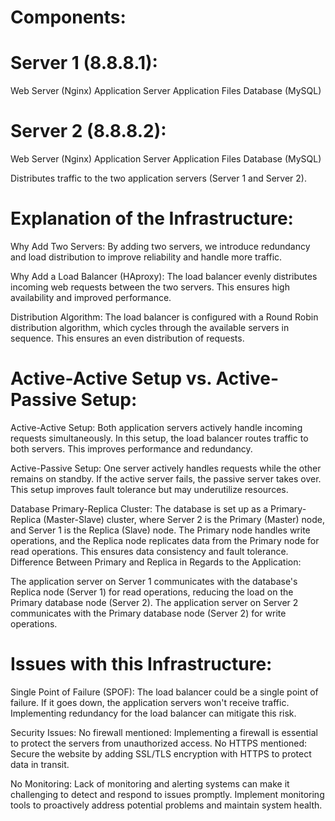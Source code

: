 Components:
===============

Server 1 (8.8.8.1):
======================
Web Server (Nginx)
Application Server
Application Files
Database (MySQL)


Server 2 (8.8.8.2):
====================

Web Server (Nginx)
Application Server
Application Files
Database (MySQL)

Distributes traffic to the two application servers (Server 1 and Server 2).


Explanation of the Infrastructure:
==================================

Why Add Two Servers: By adding two servers, we introduce redundancy and load distribution to improve reliability and handle more traffic.

Why Add a Load Balancer (HAproxy): The load balancer evenly distributes incoming web requests between the two servers. This ensures high availability and improved performance.

Distribution Algorithm: The load balancer is configured with a Round Robin distribution algorithm, which cycles through the available servers in sequence. This ensures an even distribution of requests.

Active-Active Setup vs. Active-Passive Setup:
==============================================

Active-Active Setup: Both application servers actively handle incoming requests simultaneously. In this setup, the load balancer routes traffic to both servers. This improves performance and redundancy.

Active-Passive Setup: One server actively handles requests while the other remains on standby. If the active server fails, the passive server takes over. This setup improves fault tolerance but may underutilize resources.

Database Primary-Replica Cluster:
The database is set up as a Primary-Replica (Master-Slave) cluster, where Server 2 is the Primary (Master) node, and Server 1 is the Replica (Slave) node.
The Primary node handles write operations, and the Replica node replicates data from the Primary node for read operations. This ensures data consistency and fault tolerance.
Difference Between Primary and Replica in Regards to the Application:

The application server on Server 1 communicates with the database's Replica node (Server 1) for read operations, reducing the load on the Primary database node (Server 2).
The application server on Server 2 communicates with the Primary database node (Server 2) for write operations.


Issues with this Infrastructure:
================================

Single Point of Failure (SPOF):
The load balancer could be a single point of failure. If it goes down, the application servers won't receive traffic. Implementing redundancy for the load balancer can mitigate this risk.

Security Issues:
No firewall mentioned: Implementing a firewall is essential to protect the servers from unauthorized access.
No HTTPS mentioned: Secure the website by adding SSL/TLS encryption with HTTPS to protect data in transit.

No Monitoring:
Lack of monitoring and alerting systems can make it challenging to detect and respond to issues promptly. Implement monitoring tools to proactively address potential problems and maintain system health.

